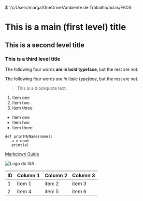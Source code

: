 $ '/c/Users/marga/OneDrive/Ambiente de Trabalho/aulas/FADS
# This is a main (first level) title
## This is a second level title
### This is a third level title

The following four words **are in bold typeface**, but the rest are not.

The following four words *are in italic typeface*, but the rest are not.

> This is a blockquote text.

1. Item one
2. Item two
3. Item three

- Item one
- Item two
- Item three

```
def printMyName(name):
   a = name
   print(a)
```

[Markdown Guide](https://www.markdownguide.org/)

![Logo do ISA](./images/logo_ISA.png)


|ID| Column 1 | Column 2 | Column 3 |
|--|----------|----------|----------|
|1 | item 1   | item 2   | item 3   |
|2 | item 4   | item 5   | item 6   |
